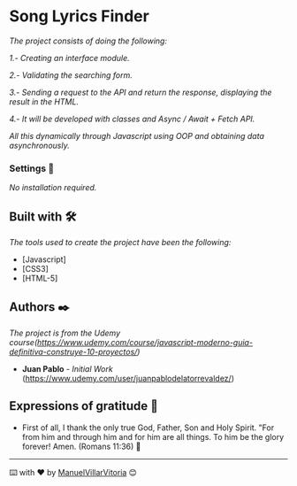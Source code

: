 # Song Lyrics Finder

_The project consists of doing the following:_

_1.- Creating an interface module._

_2.- Validating the searching form._

_3.- Sending a request to the API and return the response, displaying the result in the HTML._

_4.- It will be developed with classes and Async / Await + Fetch API._

_All this dynamically through Javascript using OOP and obtaining data asynchronously._

### Settings 🔧

_No installation required._

## Built with 🛠️

_The tools used to create the project have been the following:_

* [Javascript]
* [CSS3]
* [HTML-5]

## Authors ✒️

_The project is from the Udemy course(https://www.udemy.com/course/javascript-moderno-guia-definitiva-construye-10-proyectos/)_

* **Juan Pablo** - *Initial Work* (https://www.udemy.com/user/juanpablodelatorrevaldez/)


## Expressions of gratitude 🎁

* First of all, I thank the only true God, Father, Son and Holy Spirit. 
"For from him and through him and for him are all things.
To him be the glory forever! Amen.
(Romans 11:36) 📢

---
⌨️ with ❤️ by [ManuelVillarVitoria](https://github.com/ManuelVillarVitoria) 😊

